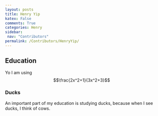 ```yaml
---
layout: posts
title: Henry Yip
katex: False
comments: True
categories: Henry
sidebar:
 nav: "Contributors"
permalink: /Contributors/HenryYip/
---
```

## Education 

Yo I am using $$\frac{2x^2+1}{3x^2+3}$$

### Ducks
An important part of my education is studying ducks, because when I see ducks, I think of cows.
